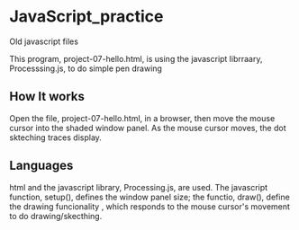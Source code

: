# JavaScript_practice
Old javascript files

This program, project-07-hello.html, is using the javascript librraary, Processsing.js, to do
simple pen drawing

## How It works
Open the file, project-07-hello.html, in a browser, then move the mouse cursor into the shaded window panel.
As the mouse cursor moves, the dot skteching traces display.

## Languages
html and the javascript library, Processing.js, are used. The javascript function, setup(), defines the window 
panel size; the functio, draw(), define the drawing funcionality , which responds to the mouse cursor's movement
to do drawing/skecthing.


